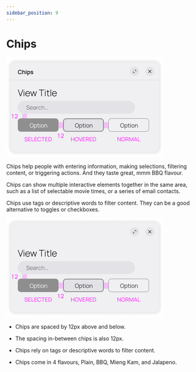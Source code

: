 ```yaml
---
sidebar_position: 9
---
```


# Chips

![Chips](/assets/chips.png)

Chips help people with entering information, making selections, filtering content, or triggering actions. And they taste great, mmm BBQ flavour.

Chips can show multiple interactive elements together in the same area, such as a list of selectable movie times, or a series of email contacts.

Chips use tags or descriptive words to filter content. They can be a good alternative to toggles or checkboxes.

![Chips](/assets/chips_geo.png)

- Chips are spaced by 12px above and below.

- The spacing in-between chips is also 12px.

- Chips rely on tags or descriptive words to filter content.

- Chips come in 4 flavours, Plain, BBQ, Mieng Kam, and Jalapeno.
